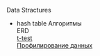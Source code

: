 Data Stractures  
- hash table
Алгоритмы  
ERD  
[t-test](https://github.com/igor-zalevskii/code-lab/tree/main/delivery)  
[Профилирование данных](https://github.com/igor-zalevskii/code-lab/tree/main/employees)  
